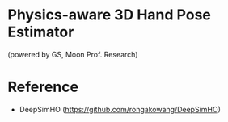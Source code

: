 # Physics-aware 3D Hand Pose Estimator

(powered by GS, Moon Prof. Research)

# Reference
- DeepSimHO (https://github.com/rongakowang/DeepSimHO)